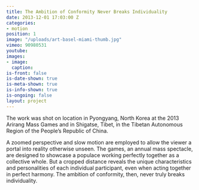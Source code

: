 ```yaml
---
title: The Ambition of Conformity Never Breaks Individuality
date: 2013-12-01 17:03:00 Z
categories:
- motion
position: 1
image: "/uploads/art-basel-miami-thumb.jpg"
vimeo: 90980531
youtube: 
images:
- image: 
  caption: 
is-front: false
is-date-shown: true
is-meta-shown: true
is-info-shown: true
is-ongoing: false
layout: project
---
```


The work was shot on location in Pyongyang, North Korea at the 2013 Arirang Mass Games and in Shigatse, Tibet, in the Tibetan Autonomous Region of the People’s Republic of China. 

A zoomed perspective and slow motion are employed to allow the viewer a portal into reality otherwise unseen. The games, an annual mass spectacle, are designed to showcase a populace working perfectly together as a collective whole. But a cropped distance reveals the unique characteristics and personalities of each individual participant, even when acting together in perfect harmony. The ambition of conformity, then, never truly breaks individuality.